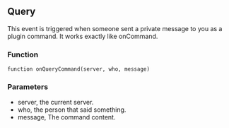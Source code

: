 ## Query

This event is triggered when someone sent a private message to you as a plugin
command. It works exactly like onCommand.

### Function

	function onQueryCommand(server, who, message)

### Parameters

* server, the current server.
* who, the person that said something.
* message, The command content.

<!--- vim: set syntax=mkd: -->
